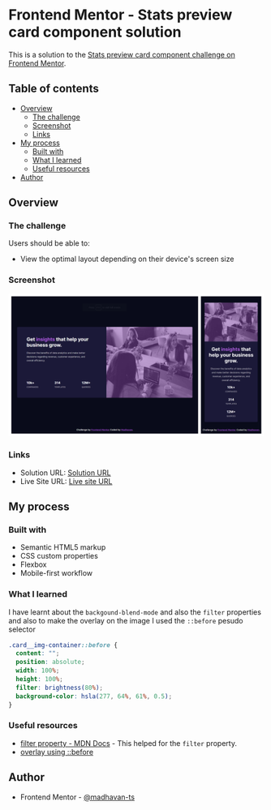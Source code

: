 # Frontend Mentor - Stats preview card component solution

This is a solution to the [Stats preview card component challenge on Frontend Mentor](https://www.frontendmentor.io/challenges/stats-preview-card-component-8JqbgoU62).

## Table of contents

- [Overview](#overview)
  - [The challenge](#the-challenge)
  - [Screenshot](#screenshot)
  - [Links](#links)
- [My process](#my-process)
  - [Built with](#built-with)
  - [What I learned](#what-i-learned)
  - [Useful resources](#useful-resources)
- [Author](#author)

## Overview

### The challenge

Users should be able to:

- View the optimal layout depending on their device's screen size

### Screenshot

![](./screenshot.png)

### Links

- Solution URL: [Solution URL](https://www.frontendmentor.io/solutions/responsive-stats-preview-card-component-using-flexbox-eEfXQnCVRJ)
- Live Site URL: [Live site URL](https://tubular-tapioca-8c6da0.netlify.app)

## My process

### Built with

- Semantic HTML5 markup
- CSS custom properties
- Flexbox
- Mobile-first workflow

### What I learned

I have learnt about the `backgound-blend-mode` and also the `filter` properties and also to make the overlay on the image I used the `::before` pesudo selector

```css
.card__img-container::before {
  content: "";
  position: absolute;
  width: 100%;
  height: 100%;
  filter: brightness(80%);
  background-color: hsla(277, 64%, 61%, 0.5);
}
```

### Useful resources

- [filter property - MDN Docs](https://developer.mozilla.org/en-US/docs/Web/CSS/filter) - This helped for the `filter` property.
- [overlay using ::before](https://community.hubspot.com/t5/CMS-Development/Adding-a-colour-overlay-to-an-image/m-p/780238#:~:text=To%20add%20a%20color%20overlay,a%20semi%2Dtransparent%20background%20color.&text=In%20this%20code%2C%20the%20%3A%3A,element%20is%20added%20to%20the%20.)

## Author

- Frontend Mentor - [@madhavan-ts](https://www.frontendmentor.io/profile/madhavan-ts)
